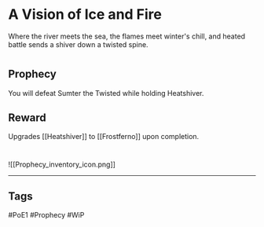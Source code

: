 # A Vision of Ice and Fire
Where the river meets the sea, the flames meet winter's chill, and heated battle sends a shiver down a twisted spine.
#
## Prophecy
You will defeat Sumter the Twisted while holding Heatshiver.
## Reward
Upgrades [[Heatshiver]] to [[Frostferno]] upon completion. 

#
![[Prophecy_inventory_icon.png]]

---
## Tags
#PoE1 
#Prophecy
#WiP 